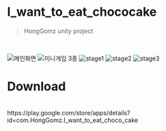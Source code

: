 # I_want_to_eat_chococake
> HongGomz unity project
<br>

![메인화면](https://user-images.githubusercontent.com/52371699/222093841-65359b74-0b95-4233-b570-3316f748fc1d.png)
![미니게임 3종](https://user-images.githubusercontent.com/52371699/222093854-a3f85ce5-c083-4057-9f59-40a37d022545.png)
![stage1](https://user-images.githubusercontent.com/52371699/222093852-c5d4169d-cfbb-47c2-aa91-180e3f1a952d.jpg)
![stage2](https://user-images.githubusercontent.com/52371699/222093851-da1b763b-05b2-4ad6-9e2e-e55ca87e04be.jpg)
![stage3](https://user-images.githubusercontent.com/52371699/222093848-8acbf347-9a29-422e-b78f-7fe5bec853bb.jpg)

# Download
<br>
https://play.google.com/store/apps/details?id=com.HongGomz.I_want_to_eat_choco_cake
